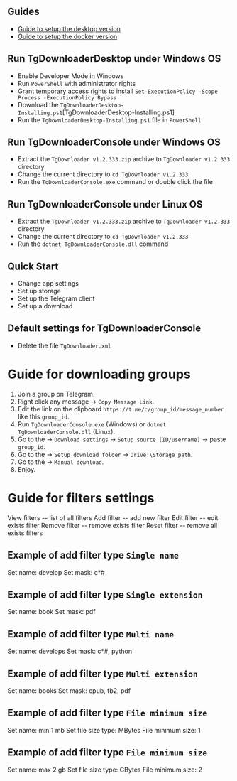 ﻿## Guides
- [Guide to setup the desktop version](GUIDE-SETUP-DESKTOP.md)
- [Guide to setup the docker version](GUIDE-SETUP-DOCKER.md)

## Run TgDownloaderDesktop under Windows OS
- Enable Developer Mode in Windows
- Run `PowerShell` with administrator rights
- Grant temporary access rights to install `Set-ExecutionPolicy -Scope Process -ExecutionPolicy Bypass`
- Download the `TgDownloaderDesktop-Installing.ps1`[TgDownloaderDesktop-Installing.ps1]
- Run the `TgDownloaderDesktop-Installing.ps1` file in `PowerShell`

## Run TgDownloaderConsole under Windows OS
- Extract the `TgDownloader v1.2.333.zip` archive to `TgDownloader v1.2.333` directory
- Change the current directory to `cd TgDownloader v1.2.333`
- Run the `TgDownloaderConsole.exe` command or double click the file

## Run TgDownloaderConsole under Linux OS
- Extract the `TgDownloader v1.2.333.zip` archive to `TgDownloader v1.2.333` directory
- Change the current directory to `cd TgDownloader v1.2.333`
- Run the `dotnet TgDownloaderConsole.dll` command

## Quick Start
- Change app settings
- Set up storage
- Set up the Telegram client
- Set up a download

## Default settings for TgDownloaderConsole
- Delete the file `TgDownloader.xml`

# Guide for downloading groups
1. Join a group on Telegram.
2. Right click any message -> `Copy Message Link`.
3. Edit the link on the clipboard `https://t.me/c/group_id/message_number` like this `group_id`.
4. Run `TgDownloaderConsole.exe` (Windows) or `dotnet TgDownloaderConsole.dll` (Linux).
5. Go to the -> `Download settings` -> `Setup source (ID/username)` -> paste `group_id`.
6. Go to the -> `Setup download folder` -> `Drive:\Storage_path`.
7. Go to the -> `Manual download`.
8. Enjoy.

# Guide for filters settings
View filters -- list of all filters
Add filter -- add new filter
Edit filter -- edit exists filter
Remove filter -- remove exists filter
Reset filter -- remove all exists filters

## Example of add filter type `Single name`
Set name: develop
Set mask: c*#

## Example of add filter type `Single extension`
Set name: book
Set mask: pdf

## Example of add filter type `Multi name`
Set name: develops
Set mask: c*#, python

## Example of add filter type `Multi extension`
Set name: books
Set mask: epub, fb2, pdf

## Example of add filter type `File minimum size`
Set name: min 1 mb
Set file size type: MBytes
File minimum size: 1

## Example of add filter type `File minimum size`
Set name: max 2 gb
Set file size type: GBytes
File minimum size: 2

